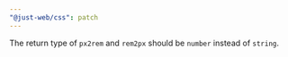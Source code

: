 ```yaml
---
"@just-web/css": patch
---
```


The return type of `px2rem` and `rem2px` should be `number` instead of `string`.
